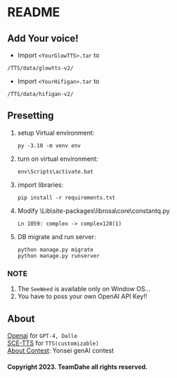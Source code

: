 # README
## Add Your voice!
* Import `<YourGlowTTS>.tar` to
```
/TTS/data/glowtts-v2/
```
* Import `<YourHifigan>.tar` to
```
/TTS/data/hifigan-v2/
```
## Presetting
1. setup Virtual environment:
    ```
    py -3.10 -m venv env
2. turn on virtual environment:
    ```
    env\Scripts\activate.bat
4. import libraries:
    ```
    pip install -r requirements.txt
5. Modify \Lib\site-packages\librosa\core\constantq.py
    ```
    Ln 1059: complex -> complex128(1)
5. DB migrate and run server:
    ```
    python manage.py migrate
    python manage.py runserver
### **NOTE**
1. The ```SeeWeed``` is available only on Window OS...
2. You have to poss your own OpenAI API Key!!
## About
[Openai](https://openai.com) for `GPT-4, Dalle`  
[SCE-TTS](https://sce-tts.github.io/#/v2/index) for `TTS(customizable)`  
[About Contest](https://sites.google.com/yonsei.ac.kr/genaicontest): Yonsei genAI contest  
#### Copyright 2023. TeamDahe all rights reserved.
